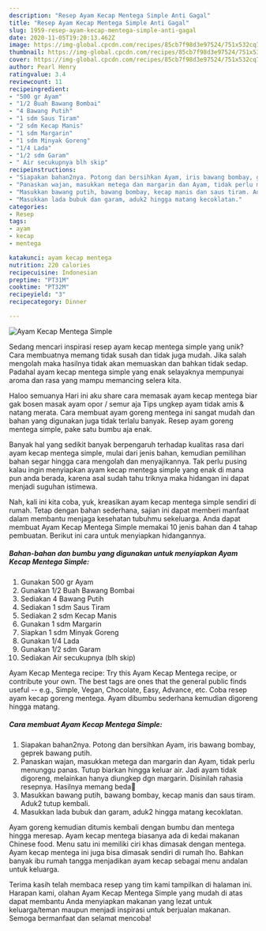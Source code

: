 ```yaml
---
description: "Resep Ayam Kecap Mentega Simple Anti Gagal"
title: "Resep Ayam Kecap Mentega Simple Anti Gagal"
slug: 1959-resep-ayam-kecap-mentega-simple-anti-gagal
date: 2020-11-05T19:20:13.462Z
image: https://img-global.cpcdn.com/recipes/85cb7f98d3e97524/751x532cq70/ayam-kecap-mentega-simple-foto-resep-utama.jpg
thumbnail: https://img-global.cpcdn.com/recipes/85cb7f98d3e97524/751x532cq70/ayam-kecap-mentega-simple-foto-resep-utama.jpg
cover: https://img-global.cpcdn.com/recipes/85cb7f98d3e97524/751x532cq70/ayam-kecap-mentega-simple-foto-resep-utama.jpg
author: Pearl Henry
ratingvalue: 3.4
reviewcount: 11
recipeingredient:
- "500 gr Ayam"
- "1/2 Buah Bawang Bombai"
- "4 Bawang Putih"
- "1 sdm Saus Tiram"
- "2 sdm Kecap Manis"
- "1 sdm Margarin"
- "1 sdm Minyak Goreng"
- "1/4 Lada"
- "1/2 sdm Garam"
- " Air secukupnya blh skip"
recipeinstructions:
- "Siapakan bahan2nya. Potong dan bersihkan Ayam, iris bawang bombay, geprek bawang putih."
- "Panaskan wajan, masukkan metega dan margarin dan Ayam, tidak perlu menunggu panas. Tutup biarkan hingga keluar air. Jadi ayam tidak digoreng, melainkan hanya diungkep dgn margarin. Disinilah rahasia resepnya. Hasilnya memang beda🥰"
- "Masukkan bawang putih, bawang bombay, kecap manis dan saus tiram. Aduk2 tutup kembali."
- "Masukkan lada bubuk dan garam, aduk2 hingga matang kecoklatan."
categories:
- Resep
tags:
- ayam
- kecap
- mentega

katakunci: ayam kecap mentega 
nutrition: 220 calories
recipecuisine: Indonesian
preptime: "PT31M"
cooktime: "PT32M"
recipeyield: "3"
recipecategory: Dinner

---
```



![Ayam Kecap Mentega Simple](https://img-global.cpcdn.com/recipes/85cb7f98d3e97524/751x532cq70/ayam-kecap-mentega-simple-foto-resep-utama.jpg)

Sedang mencari inspirasi resep ayam kecap mentega simple yang unik? Cara membuatnya memang tidak susah dan tidak juga mudah. Jika salah mengolah maka hasilnya tidak akan memuaskan dan bahkan tidak sedap. Padahal ayam kecap mentega simple yang enak selayaknya mempunyai aroma dan rasa yang mampu memancing selera kita.

Haloo semuanya Hari ini aku share cara memasak ayam kecap mentega biar gak bosen masak ayam opor / semur aja Tips ungkep ayam tidak amis &amp; natang merata. Cara membuat ayam goreng mentega ini sangat mudah dan bahan yang digunakan juga tidak terlalu banyak. Resep ayam goreng mentega simple, pake satu bumbu aja enak.

Banyak hal yang sedikit banyak berpengaruh terhadap kualitas rasa dari ayam kecap mentega simple, mulai dari jenis bahan, kemudian pemilihan bahan segar hingga cara mengolah dan menyajikannya. Tak perlu pusing kalau ingin menyiapkan ayam kecap mentega simple yang enak di mana pun anda berada, karena asal sudah tahu triknya maka hidangan ini dapat menjadi suguhan istimewa.


Nah, kali ini kita coba, yuk, kreasikan ayam kecap mentega simple sendiri di rumah. Tetap dengan bahan sederhana, sajian ini dapat memberi manfaat dalam membantu menjaga kesehatan tubuhmu sekeluarga. Anda dapat membuat Ayam Kecap Mentega Simple memakai 10 jenis bahan dan 4 tahap pembuatan. Berikut ini cara untuk menyiapkan hidangannya.

<!--inarticleads1-->

##### Bahan-bahan dan bumbu yang digunakan untuk menyiapkan Ayam Kecap Mentega Simple:

1. Gunakan 500 gr Ayam
1. Gunakan 1/2 Buah Bawang Bombai
1. Sediakan 4 Bawang Putih
1. Sediakan 1 sdm Saus Tiram
1. Sediakan 2 sdm Kecap Manis
1. Gunakan 1 sdm Margarin
1. Siapkan 1 sdm Minyak Goreng
1. Gunakan 1/4 Lada
1. Gunakan 1/2 sdm Garam
1. Sediakan  Air secukupnya (blh skip)


Ayam Kecap Mentega recipe: Try this Ayam Kecap Mentega recipe, or contribute your own. The best tags are ones that the general public finds useful -- e.g., Simple, Vegan, Chocolate, Easy, Advance, etc. Coba resep ayam kecap goreng mentega. Ayam dibumbu sederhana kemudian digoreng hingga matang. 

<!--inarticleads2-->

##### Cara membuat Ayam Kecap Mentega Simple:

1. Siapakan bahan2nya. Potong dan bersihkan Ayam, iris bawang bombay, geprek bawang putih.
1. Panaskan wajan, masukkan metega dan margarin dan Ayam, tidak perlu menunggu panas. Tutup biarkan hingga keluar air. Jadi ayam tidak digoreng, melainkan hanya diungkep dgn margarin. Disinilah rahasia resepnya. Hasilnya memang beda🥰
1. Masukkan bawang putih, bawang bombay, kecap manis dan saus tiram. Aduk2 tutup kembali.
1. Masukkan lada bubuk dan garam, aduk2 hingga matang kecoklatan.


Ayam goreng kemudian ditumis kembali dengan bumbu dan mentega hingga meresap. Ayam kecap mentega biasanya ada di kedai makanan Chinese food. Menu satu ini memiliki ciri khas dimasak dengan mentega. Ayam kecap mentega ini juga bisa dimasak sendiri di rumah lho. Bahkan banyak ibu rumah tangga menjadikan ayam kecap sebagai menu andalan untuk keluarga. 

Terima kasih telah membaca resep yang tim kami tampilkan di halaman ini. Harapan kami, olahan Ayam Kecap Mentega Simple yang mudah di atas dapat membantu Anda menyiapkan makanan yang lezat untuk keluarga/teman maupun menjadi inspirasi untuk berjualan makanan. Semoga bermanfaat dan selamat mencoba!
